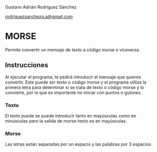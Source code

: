 Gustavo Adrián Rodríguez Sánchez

rodriguezsanchezg.a@gmail.com

# MORSE

Permite convertir un mensaje de texto a código morse o viceversa.

## Instrucciones

Al ejecutar el programa, te pedirá introducir el mensaje que quieres convertir. Este puede ser texto o código morse y el programa utiliza la primera letra para determinar si se trata de texto o código morse y lo convierte, por lo que es importante no iniciar con puntos o guiones. 

### Texto

El texto puede se puede introducir tanto en mayúsculas como en minúsculas pero la salida de morse-texto es en mayúsculas. 

### Morse

Las letras están separadas por un espacio y las palabras por 3 espacios.
